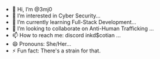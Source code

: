 - 👋 Hi, I’m @3mj0
- 👀 I’m interested in Cyber Security...
- 🌱 I’m currently learning Full-Stack Development...
- 💞️ I’m looking to collaborate on Anti-Human Trafficking ...
- 📫 How to reach me: discord inkd$cotian ...
- 😄 Pronouns: She/Her...
- ⚡ Fun fact: There's a strain for that.

<!---
3mj0/3mj0 is a ✨ special ✨ repository because its `README.md` (this file) appears on your GitHub profile.
You can click the Preview link to take a look at your changes.
--->
